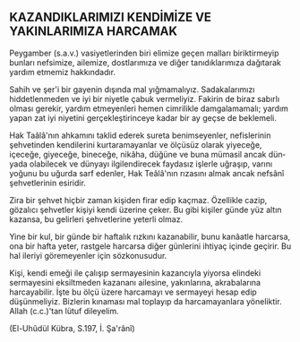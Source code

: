 ## KAZANDIKLARIMIZI KENDİMİZE VE YAKINLARIMIZA HARCAMAK

Peygamber (s.a.v.) vasiyetlerinden biri elimize geçen malları biriktirmeyip bunları nefsimize, ailemize, dostla­rımıza ve diğer tanıdıklarımıza dağıtarak yardım etme­miz hakkındadır.

Sahih ve şer'i bir gayenin dışında mal yığmamalıyız. Sadakalarımızı hiddetlenmeden ve iyi bir niyetle çabuk vermeliyiz. Fakirin de biraz sabırlı olması gerekir, yar­dım etmeyenleri hemen cimrilikle damgalamamalı; yar­dım yapan zat iyi niyetini gerçekleştirinceye kadar bir ay geçse de beklemeli.

Hak Taâlâ'nın ahkamını taklid ederek sureta benim­seyenler, nefislerinin şehvetinden kendilerini kurtara­mayanlar ve ölçüsüz olarak yiyeceğe, içeceğe, giyeceğe, bineceğe, nikâha, düğüne ve buna mümasil ancak dün­yada olabilecek ve dünyayı ilgilendirecek faydasız işler­le uğraşıp, varını yoğunu bu uğurda sarf edenler, Hak Teâlâ'nın rızasını almak ancak nefsânî şehvetlerinin esi­ridir.

Zira bir şehvet hiçbir zaman kişiden firar edip kaç­maz. Özellikle cazip, gözalıcı şehvetler kişiyi kendi üze­rine çeker. Bu gibi kişiler günde yüz altın kazansa, bu gelirleri şehvetlerine yeterli olmaz.

Yine bir kul, bir günde bir haftalık rızkını kazanabi­lir, bunu kanâatle harcarsa, ona bir hafta yeter, rastgele harcarsa diğer günlerini ihtiyaç içinde geçirir. Bu hal ile­riyi göremeyenler için sözkonusudur.

Kişi, kendi emeği ile çalışıp sermayesinin kazancıyla yiyorsa elindeki sermayesini eksiltmeden kazananı aile­sine, yakınlarına, akrabalarına harcayabilir. İşte bu ölçü üzere harcamayı ve sermayeyi hesap edip düşünmeliyiz. Bizlerin kınaması mal toplayıp da harcamayanlara yöne­liktir. Allah (c.c.)'tan lütuf dileyelim.

(El-Uhûdül Kübra, S.197, İ. Şa'rânî)
